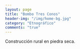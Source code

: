```yaml
---
layout: page
title: "Bombo Tres Conos"
header-img: "/img/home-bg.jpg"
category: "Etnográfico"
comments: "true"
---
```



Construcción rural en piedra seca.





